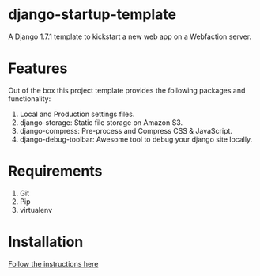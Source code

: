 django-startup-template
=======================

A Django 1.7.1 template to kickstart a new web app on a Webfaction server. 

Features
========
Out of the box this project template provides the following packages and 
functionality:

1. Local and Production settings files.
2. django-storage: Static file storage on Amazon S3.
3. django-compress: Pre-process and Compress CSS & JavaScript.
4. django-debug-toolbar: Awesome tool to debug your django site locally.

Requirements
=============

1. Git
2. Pip
3. virtualenv

Installation
=======
[Follow the instructions here](http://dimitrisr.github.io/django-startup-template/)
